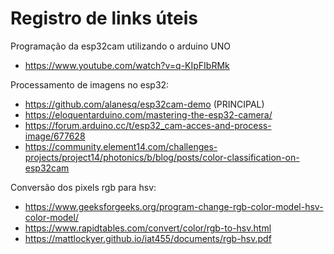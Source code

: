 # Registro de links úteis
Programação da esp32cam utilizando o arduino UNO
- https://www.youtube.com/watch?v=q-KIpFIbRMk

Processamento de imagens no esp32:
- https://github.com/alanesq/esp32cam-demo    (PRINCIPAL)
- https://eloquentarduino.com/mastering-the-esp32-camera/
- https://forum.arduino.cc/t/esp32_cam-acces-and-process-image/677628
- https://community.element14.com/challenges-projects/project14/photonics/b/blog/posts/color-classification-on-esp32cam


Conversão dos pixels rgb para hsv:
- https://www.geeksforgeeks.org/program-change-rgb-color-model-hsv-color-model/
- https://www.rapidtables.com/convert/color/rgb-to-hsv.html
- https://mattlockyer.github.io/iat455/documents/rgb-hsv.pdf
